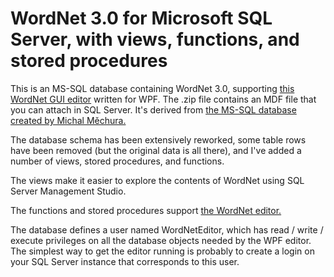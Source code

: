# WordNet 3.0 for Microsoft SQL Server, with views, functions, and stored procedures

This is an MS-SQL database containing WordNet 3.0, supporting [this WordNet GUI editor](https://github.com/GregWickham/WordNet_Editor_WPF) written for WPF.  The .zip file contains an MDF file that you can attach in SQL Server.  It's derived from [the MS-SQL database created by Michal Měchura.](https://github.com/michmech/wordnet-mssql)

The database schema has been extensively reworked, some table rows have been removed (but the original data is all there), and I've added a number of views, stored procedures, and functions.

The views make it easier to explore the contents of WordNet using SQL Server Management Studio.

The functions and stored procedures support [the WordNet editor.](https://github.com/GregWickham/WordNet_Editor_WPF)

The database defines a user named WordNetEditor, which has read / write / execute privileges on all the database objects needed by the WPF editor.  The simplest way to get the editor running is probably to create a login on your SQL Server instance that corresponds to this user.
